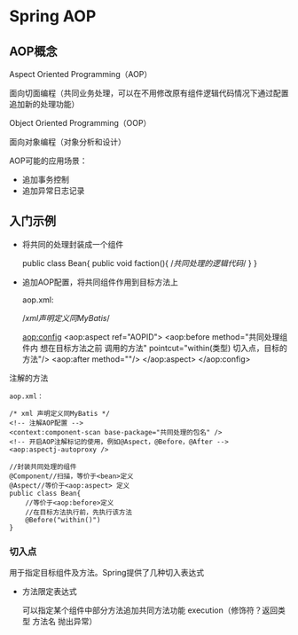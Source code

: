 # Spring AOP

## AOP概念

Aspect Oriented Programming（AOP）

面向切面编程（共同业务处理，可以在不用修改原有组件逻辑代码情况下通过配置追加新的处理功能）

Object Oriented Programming（OOP）

面向对象编程（对象分析和设计）

AOP可能的应用场景：
- 追加事务控制
- 追加异常日志记录

## 入门示例
- 将共同的处理封装成一个组件

	public class Bean{
		public void faction(){
			/*共同处理的逻辑代码*/
		}
	}
	
- 追加AOP配置，将共同组件作用到目标方法上

	aop.xml:
	
	/*xml声明定义同MyBatis*/
	<!-- 1、AOP配置，将共同处理的组件作用到所有目标组件的方法上 -->
	<bean id="AOPID" class = "共同处理组件的包名.类名" ></bean>
	
	<aop:config>
		<aop:aspect ref="AOPID">
			<aop:before method="共同处理组件内 想在目标方法之前 调用的方法" pointcut="within(类型) 切入点，目标的方法"/>
			<!-- within 中的类型可以填写包名：如cn.clv.note.controller..* 作用范围为该包及其子包 -->
			<aop:after method=""/>
		</aop:aspect>
	</aop:config>
	

注解的方法

	aop.xml：
	
	/* xml 声明定义同MyBatis */
	<!-- 注解AOP配置 -->
	<context:component-scan base-package="共同处理的包名" />
	<!-- 开启AOP注解标记的使用，例如@Aspect，@Before，@After -->
	<aop:aspectj-autoproxy />
	
	//封装共同处理的组件
	@Component//扫描，等价于<bean>定义
	@Aspect//等价于<aop:aspect> 定义
	public class Bean{
		//等价于<aop:before>定义
		//在目标方法执行前，先执行该方法
		@Before("within()")
	}
	
### 切入点

用于指定目标组件及方法。Spring提供了几种切入表达式

- 方法限定表达式

	可以指定某个组件中部分方法追加共同方法功能
	execution（修饰符？返回类型	方法名	抛出异常）

